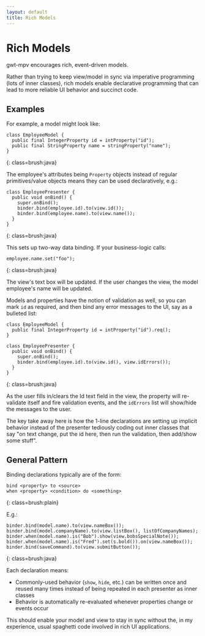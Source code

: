 ```yaml
---
layout: default
title: Rich Models
---
```


Rich Models
===========

gwt-mpv encourages rich, event-driven models.

Rather than trying to keep view/model in sync via imperative programming (lots of inner classes), rich models enable declarative programming that can lead to more reliable UI behavior and succinct code.

Examples
--------

For example, a model might look like:

    class EmployeeModel {
      public final IntegerProperty id = intProperty("id");
      public final StringProperty name = stringProperty("name");
    }
{: class=brush:java}

The employee's attributes being `Property` objects instead of regular primitives/value objects means they can be used declaratively, e.g.:

    class EmployeePresenter {
      public void onBind() {
        super.onBind();
        binder.bind(employee.id).to(view.id());
        binder.bind(employee.name).to(view.name());
      }
    }
{: class=brush:java}

This sets up two-way data binding. If your business-logic calls:

    employee.name.set("foo");
{: class=brush:java}

The view's text box will be updated. If the user changes the view, the model employee's name will be updated.

Models and properties have the notion of validation as well, so you can mark `id` as required, and then bind any error messages to the UI, say as a bulleted list:

    class EmployeeModel {
      public final IntegerProperty id = intProperty("id").req();
    }

    class EmployeePresenter {
      public void onBind() {
        super.onBind();
        binder.bind(employee.id).to(view.id(), view.idErrors());
      }
    }
{: class=brush:java}

As the user fills in/clears the Id text field in the view, the property will re-validate itself and fire validation events, and the `idErrors` list will show/hide the messages to the user.

The key take away here is how the 1-line declarations are setting up implicit behavior instead of the presenter tediously coding out inner classes that say "on text change, put the id here, then run the validation, then add/show some stuff".

General Pattern
---------------

Binding declarations typically are of the form:

    bind <property> to <source>
    when <property> <condition> do <something>
{: class=brush:plain}

E.g.:

    binder.bind(model.name).to(view.nameBox());
    binder.bind(model.companyName).to(view.listBox(), listOfCompanyNames);
    binder.when(model.name).is("Bob").show(view.bobsSpecialNote());
    binder.when(model.name).is("Fred").set(s.bold()).on(view.nameBox());
    binder.bind(saveCommand).to(view.submitButton());
{: class=brush:java}

Each declaration means:

* Commonly-used behavior (`show`, `hide`, etc.) can be written once and reused many times instead of being repeated in each presenter as inner classes
* Behavior is automatically re-evaluated whenever properties change or events occur

This should enable your model and view to stay in sync without the, in my experience, usual spaghetti code involved in rich UI applications.

